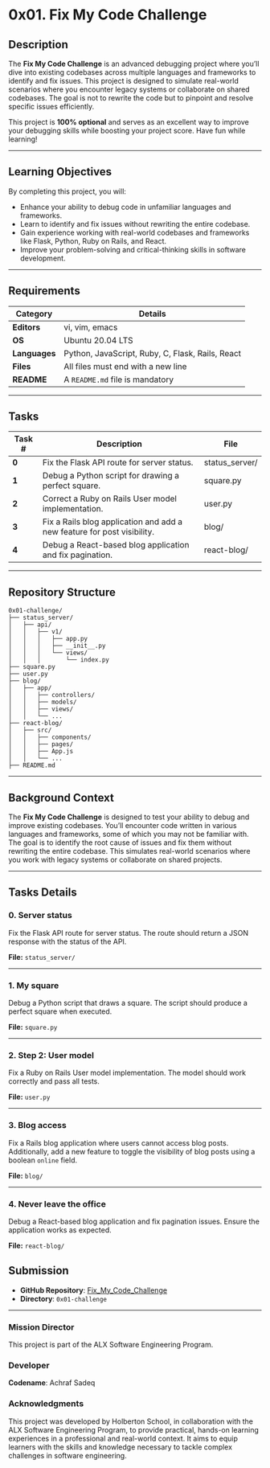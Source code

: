 # 0x01. Fix My Code Challenge

## **Description**

The **Fix My Code Challenge** is an advanced debugging project where you’ll dive into existing codebases across multiple languages and frameworks to identify and fix issues. This project is designed to simulate real-world scenarios where you encounter legacy systems or collaborate on shared codebases. The goal is not to rewrite the code but to pinpoint and resolve specific issues efficiently.

This project is **100% optional** and serves as an excellent way to improve your debugging skills while boosting your project score. Have fun while learning!

---

## **Learning Objectives**

By completing this project, you will:
- Enhance your ability to debug code in unfamiliar languages and frameworks.
- Learn to identify and fix issues without rewriting the entire codebase.
- Gain experience working with real-world codebases and frameworks like Flask, Python, Ruby on Rails, and React.
- Improve your problem-solving and critical-thinking skills in software development.

---

## **Requirements**

| **Category**   | **Details**                                                          |
|----------------|----------------------------------------------------------------------|
| **Editors**    | vi, vim, emacs                                                      |
| **OS**         | Ubuntu 20.04 LTS                                                    |
| **Languages**  | Python, JavaScript, Ruby, C, Flask, Rails, React                    |
| **Files**      | All files must end with a new line                                   |
| **README**     | A `README.md` file is mandatory                                      |

---

## **Tasks**

| **Task #** | **Description**                                                                 | **File**            |
|------------|---------------------------------------------------------------------------------|---------------------|
| **0**      | Fix the Flask API route for server status.                                      | status_server/      |
| **1**      | Debug a Python script for drawing a perfect square.                             | square.py           |
| **2**      | Correct a Ruby on Rails User model implementation.                              | user.py             |
| **3**      | Fix a Rails blog application and add a new feature for post visibility.         | blog/               |
| **4**      | Debug a React-based blog application and fix pagination.                        | react-blog/         |

---

## **Repository Structure**

```
0x01-challenge/
├── status_server/
│   ├── api/
│   │   ├── v1/
│   │   │   ├── app.py
│   │   │   ├── __init__.py
│   │   │   └── views/
│   │   │       └── index.py
├── square.py
├── user.py
├── blog/
│   ├── app/
│   │   ├── controllers/
│   │   ├── models/
│   │   ├── views/
│   │   └── ...
├── react-blog/
│   ├── src/
│   │   ├── components/
│   │   ├── pages/
│   │   ├── App.js
│   │   └── ...
├── README.md
```

---

## **Background Context**

The **Fix My Code Challenge** is designed to test your ability to debug and improve existing codebases. You’ll encounter code written in various languages and frameworks, some of which you may not be familiar with. The goal is to identify the root cause of issues and fix them without rewriting the entire codebase. This simulates real-world scenarios where you work with legacy systems or collaborate on shared projects.

---


## **Tasks Details**

### **0. Server status**
Fix the Flask API route for server status. The route should return a JSON response with the status of the API.

**File:** `status_server/`

---

### **1. My square**
Debug a Python script that draws a square. The script should produce a perfect square when executed.

**File:** `square.py`

---

### **2. Step 2: User model**
Fix a Ruby on Rails User model implementation. The model should work correctly and pass all tests.

**File:** `user.py`

---

### **3. Blog access**
Fix a Rails blog application where users cannot access blog posts. Additionally, add a new feature to toggle the visibility of blog posts using a boolean `online` field.

**File:** `blog/`

---

### **4. Never leave the office**
Debug a React-based blog application and fix pagination issues. Ensure the application works as expected.

**File:** `react-blog/`

## Submission

- **GitHub Repository**: [Fix_My_Code_Challenge](https://github.com/Achrafsadeq/Fix_My_Code_Challenge)
- **Directory**: `0x01-challenge`

---

### Mission Director

This project is part of the ALX Software Engineering Program.

### Developer

**Codename**: Achraf Sadeq

### Acknowledgments

This project was developed by Holberton School, in collaboration with the ALX Software Engineering Program, to provide practical, hands-on learning experiences in a professional and real-world context. It aims to equip learners with the skills and knowledge necessary to tackle complex challenges in software engineering.

